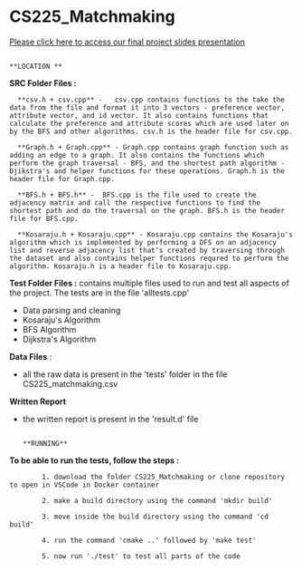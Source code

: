 # CS225_Matchmaking

[Please click here to access our final project slides presentation](https://docs.google.com/presentation/d/1MET3rRTx6dNrxgwLzAL4kdkJG7kqdjsAbK_bp_XW2_M/edit?usp=sharing)

                                                                        **LOCATION **
**SRC Folder Files :**

      **csv.h + csv.cpp** -   csv.cpp contains functions to the take the data from the file and format it into 3 vectors - preference vector, attribute vector, and id vector. It also contains functions that calculate the preference and attribute scores which are used later on by the BFS and other algorithms. csv.h is the header file for csv.cpp. 
      
      **Graph.h + Graph.cpp** - Graph.cpp contains graph function such as adding an edge to a graph. It also contains the functions which perform the graph traversal - BFS, and the shortest path algorithm - Djikstra's and helper functions for these operations. Graph.h is the header file for Graph.cpp. 
      
      **BFS.h + BFS.h** -  BFS.cpp is the file used to create the adjacency matrix and call the respective functions to find the shortest path and do the traversal on the graph. BFS.h is the header file for BFS.cpp. 
      
      **Kosaraju.h + Kosaraju.cpp** - Kosaraju.cpp contains the Kosaraju's algorithm which is implemented by performing a DFS on an adjacency list and reverse adjacency list that's created by traversing through the dataset and also contains helper functions requred to perform the algorithm. Kosaraju.h is a header file to Kosaraju.cpp.
      
**Test Folder Files :**
 contains multiple files used to run and test all aspects of the project. The tests are in the file 'alltests.cpp'
- Data parsing and cleaning
- Kosaraju's Algorithm 
- BFS Algorithm 
- Dijkstra's Algorithm 

**Data Files** :
- all the raw data is present in the 'tests' folder  in the file CS225_matchmaking.csv 

**Written Report**
- the written report is present in the 'result.d' file
 
 
                                                                         **RUNNING**
 **To be able to run the tests, follow the steps :**
 
            1. download the folder CS225_Matchmaking or clone repository to open in VSCode in Docker container
            
            2. make a build directory using the command 'mkdir build'
            
            3. move inside the build directory using the command 'cd build'
            
            4. run the command 'cmake ..' followed by 'make test'
            
            5. now run './test' to test all parts of the code 



